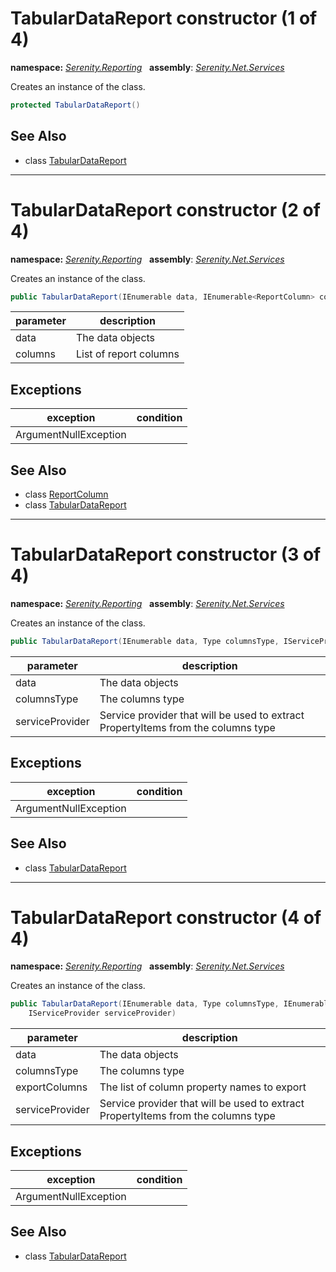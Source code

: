 # TabularDataReport constructor (1 of 4)
**namespace:** *[Serenity.Reporting](../../README.md#serenity.reporting-namespace)*   **assembly**: *[Serenity.Net.Services](../../README.md)*

Creates an instance of the class.

```csharp
protected TabularDataReport()
```

## See Also

* class [TabularDataReport](../TabularDataReport.md)

---

# TabularDataReport constructor (2 of 4)
**namespace:** *[Serenity.Reporting](../../README.md#serenity.reporting-namespace)*   **assembly**: *[Serenity.Net.Services](../../README.md)*

Creates an instance of the class.

```csharp
public TabularDataReport(IEnumerable data, IEnumerable<ReportColumn> columns)
```

| parameter | description |
| --- | --- |
| data | The data objects |
| columns | List of report columns |

## Exceptions

| exception | condition |
| --- | --- |
| ArgumentNullException |  |

## See Also

* class [ReportColumn](../ReportColumn.md)
* class [TabularDataReport](../TabularDataReport.md)

---

# TabularDataReport constructor (3 of 4)
**namespace:** *[Serenity.Reporting](../../README.md#serenity.reporting-namespace)*   **assembly**: *[Serenity.Net.Services](../../README.md)*

Creates an instance of the class.

```csharp
public TabularDataReport(IEnumerable data, Type columnsType, IServiceProvider serviceProvider)
```

| parameter | description |
| --- | --- |
| data | The data objects |
| columnsType | The columns type |
| serviceProvider | Service provider that will be used to extract PropertyItems from the columns type |

## Exceptions

| exception | condition |
| --- | --- |
| ArgumentNullException |  |

## See Also

* class [TabularDataReport](../TabularDataReport.md)

---

# TabularDataReport constructor (4 of 4)
**namespace:** *[Serenity.Reporting](../../README.md#serenity.reporting-namespace)*   **assembly**: *[Serenity.Net.Services](../../README.md)*

Creates an instance of the class.

```csharp
public TabularDataReport(IEnumerable data, Type columnsType, IEnumerable<string> exportColumns, 
    IServiceProvider serviceProvider)
```

| parameter | description |
| --- | --- |
| data | The data objects |
| columnsType | The columns type |
| exportColumns | The list of column property names to export |
| serviceProvider | Service provider that will be used to extract PropertyItems from the columns type |

## Exceptions

| exception | condition |
| --- | --- |
| ArgumentNullException |  |

## See Also

* class [TabularDataReport](../TabularDataReport.md)